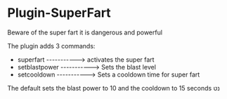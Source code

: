 # Plugin-SuperFart
Beware of the super fart it is dangerous and powerful

The plugin adds 3 commands:
- superfart -----------> activates the super fart
- setblastpower -----------> Sets the blast level
- setcooldown -----------> Sets a cooldown time for super fart

The default sets the blast power to 10
and the cooldown to 15 seconds
  נט 

